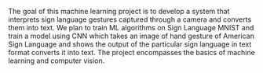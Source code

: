 The goal of this machine learning project is to develop a system that interprets sign language gestures captured through a camera and converts them into text. 
 We plan to train ML algorithms on Sign Language MNIST and train a model using CNN which takes an image of hand gesture of American Sign Language and shows the output of the particular sign language in text format converts it into text.
 The project encompasses the basics of machine learning and computer vision.
